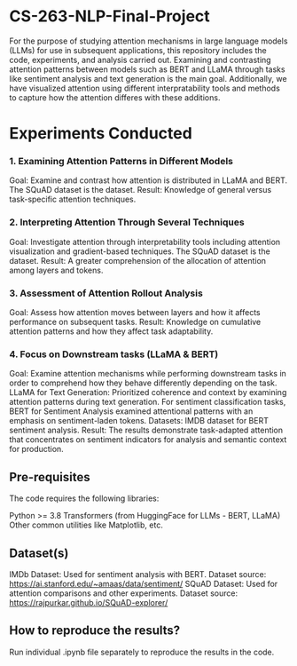 # CS-263-NLP-Final-Project

For the purpose of studying attention mechanisms in large language models (LLMs) for use in subsequent applications, this repository includes the code, experiments, and analysis carried out. Examining and contrasting attention patterns between models such as BERT and LLaMA through tasks like sentiment analysis and text generation is the main goal. Additionally, we have visualized attention using different interpratability tools and methods to capture how the attention differes with these additions.

# Experiments Conducted 

### 1. Examining Attention Patterns in Different Models
Goal: Examine and contrast how attention is distributed in LLaMA and BERT.
The SQuAD dataset is the dataset.
Result: Knowledge of general versus task-specific attention techniques.

### 2. Interpreting Attention Through Several Techniques
Goal: Investigate attention through interpretability tools including attention visualization and gradient-based techniques.
The SQuAD dataset is the dataset.
Result: A greater comprehension of the allocation of attention among layers and tokens.


### 3. Assessment of Attention Rollout Analysis
Goal: Assess how attention moves between layers and how it affects performance on subsequent tasks.
Result: Knowledge on cumulative attention patterns and how they affect task adaptability.


### 4. Focus on Downstream tasks (LLaMA & BERT)
Goal: Examine attention mechanisms while performing downstream tasks in order to comprehend how they behave differently depending on the task.
LLaMA for Text Generation: Prioritized coherence and context by examining attention patterns during text generation.
For sentiment classification tasks, BERT for Sentiment Analysis examined attentional patterns with an emphasis on sentiment-laden tokens.
Datasets: IMDB dataset for BERT sentiment analysis.
Result: The results demonstrate task-adapted attention that concentrates on sentiment indicators for analysis and semantic context for production.

## Pre-requisites
The code requires the following libraries:

Python >= 3.8
Transformers (from HuggingFace for LLMs - BERT, LLaMA)
Other common utilities like Matplotlib, etc.

## Dataset(s)
IMDb Dataset: Used for sentiment analysis with BERT.
Dataset source: https://ai.stanford.edu/~amaas/data/sentiment/
SQuAD Dataset: Used for attention comparisons and other experiments.
Dataset source: https://rajpurkar.github.io/SQuAD-explorer/

## How to reproduce the results?
Run individual .ipynb file separately to reproduce the results in the code.


